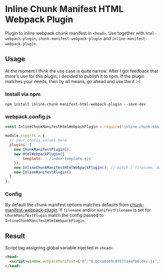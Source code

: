 # Inline Chunk Manifest HTML Webpack Plugin
Plugin to inline webpack chunk manifest in `<head>`. Use together with `html-webpack-plugin`, `chunk-manifest-webpack-plugin` and `inline-manifest-webpack-plugin`.

## Usage
At the moment I think the use case is quite narrow. After I got feedback that there's use for this plugin, I decided to publish it to npm.
If the plugin matches your needs, then by all means, go ahead and use the it :-)

### Install via npm
`npm install inline-chunk-manifest-html-webpack-plugin --save-dev`

### webpack.config.js
```javascript
const InlineChunkManifestHtmlWebpackPlugin = require('inline-chunk-manifest-html-webpack-plugin');

module.exports = {
  // your config values here
  plugins: [
    new ChunkManifestPlugin(),
    new HtmlWebpackPlugin({
        template: './index-template.ejs'
    }),
    new InlineChunkManifestHtmlWebpackPlugin(), // match { filename, manifestVariable } with ChunkManifestPlugin
    new InlineManifestPlugin()
  ]
};
```

### Config
By default the chunk manifest options matches defaults from [chunk-manifest-webpack-plugin](https://github.com/soundcloud/chunk-manifest-webpack-plugin).
If `filename` and/or `manifestFilename` is set for `ChunkManifestPlugin` match the config passed to `InlineChunkManifestHtmlWebpackPlugin`.

## Result
Script tag assigning global variable injected in `<head>`.
```html
<head>
  <script>window.webpackManifest={"0":"0.bcca8d49c0f671a4afb6.dev.js","1":"1.6617d1b992b44b0996dc.dev.js"}</script>
</head>
```
